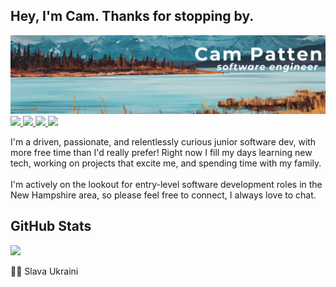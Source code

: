 ## Hey, I'm Cam. Thanks for stopping by.
<div id="header" align="center">
  <img src="./public/github_banner.png"/>
</div>

<div id="badges">
  <a href="https://www.linkedin.com/in/campatten/" target="_blank" rel="noopener noreferrer">
    <img src="https://img.shields.io/badge/LinkedIn-428390?logo=linkedin&logoColor=white&style=for-the-badge"/>
  </a>
  <a href="https://www.hackerrank.com/PamCatten/" target="_blank" rel="noopener noreferrer">
    <img src="https://img.shields.io/badge/HackerRank-99542c?style=for-the-badge&logo=hackerrank&logoColor=white"/>
  </a>
  <a href="mailto:cv.campatten@outlook.com">
    <img src="https://img.shields.io/badge/Email-3c3031?logo=thunderbird&logoColor=white&style=for-the-badge">
  </a>
  <img src="https://komarev.com/ghpvc/?username=PamCatten&color=81bbc6&style=for-the-badge"/>
</div>

I'm a driven, passionate, and relentlessly curious junior software dev, with more free time than I'd really prefer! Right now I fill my days learning new tech, working on projects that excite me, and spending time with my family. 
<br><br>
I'm actively on the lookout for entry-level software development roles in the New Hampshire area, so please feel free to connect, I always love to chat.

## GitHub Stats
<img src="http://github-readme-streak-stats.herokuapp.com?user=PamCatten&theme=transparent&hide_border=true&card_width=500"/><a>

💙💛 Slava Ukraini
